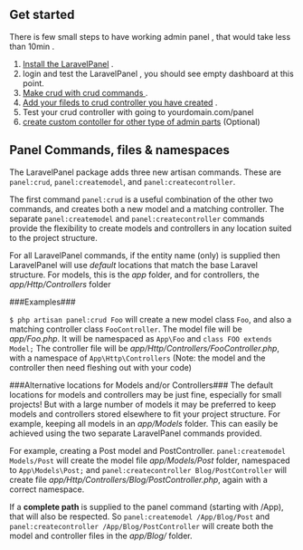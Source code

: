 ## Get started

There is few small steps to have working admin panel , that would take less than 10min .

1. [Install the LaravelPanel](/automatic-installation) .
2. login and test the LaravelPanel , you should see empty dashboard at this point.
3. [Make crud with crud commands ](/crud-commands) .
4. [Add your fileds to crud controller you have created](/crud-fields) .
5. Test your crud controller with going to yourdomain.com/panel  
6. [create custom contoller for other type of admin parts](/customized-controller-view) (Optional)


## Panel Commands, files & namespaces
The LaravelPanel package adds three new artisan commands. 
These are `panel:crud`, `panel:createmodel`, and `panel:createcontroller`.

The first command `panel:crud` is a useful combination of the other two commands, 
and creates both a new model and a matching controller.
The separate `panel:createmodel` and `panel:createcontroller` commands provide the flexibility to create 
models and controllers in any location suited to the project structure.

For all LaravelPanel commands, if the entity name (only) is supplied then LaravelPanel will use *default* locations 
that match the base Laravel structure.
For models, this is the *app* folder, and for controllers, the *app/Http/Controllers* folder

###Examples###

`$ php artisan panel:crud Foo` will create a new model class `Foo`, and also a matching controller class `FooController`.
 The model file will be *app/Foo.php*. It  will be namespaced as `App\Foo`  and `class FOO extends Model;`
 The controller file will be *app/Http/Controllers/FooController.php*, with a namespace of  `App\Http\Controllers`
(Note: the model and the controller then need fleshing out with your code)

###Alternative locations for Models and/or Controllers###
The default locations for models and controllers may be just fine, especially for small projects!
But with a large number of models it may be preferred to keep models and controllers 
stored elsewhere to fit your project structure. 
For example, keeping all models in an *app/Models* folder.
This can easily be achieved using the two separate LaravelPanel commands provided.

For example, creating a Post model and PostController.
`panel:createmodel Models/Post` will create the model file *app/Models/Post* folder, namespaced to `App\Models\Post;` and 
`panel:createcontroller Blog/PostController` will create file *app/Http/Controllers/Blog/PostController.php*, again with a correct namespace.

If a **complete path** is supplied to the panel command (starting with /App), that will also be respected.
So `panel:createmodel /App/Blog/Post` and `panel:createcontroller /App/Blog/PostController` will create both the model 
and controller files in the *app/Blog/* folder.
